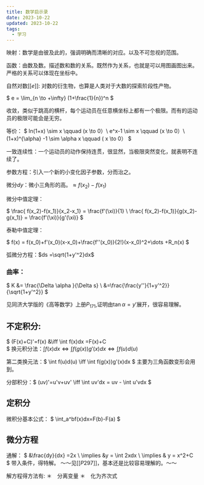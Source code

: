 ```yaml
---
title: 数学启示录
date: 2023-10-22
updated: 2023-10-22
tags:
  - 学习
---
```


映射：数学是由彼及此的，强调明确而清晰的对应。以及不可忽视的范围。

函数：由数及数。描述数和数的关系。既然作为关系，也就是可以用图画图出来。严格的关系可以体现在坐标中。

自然对数[[$e$]]:  对数的衍生物，也算是人类对于大数的探索阶段性产物。

$
e = \lim_{n \to +\infty} (1+\frac{1}{n})^n
$

收敛，类似于跳高的横杆，每个运动员在任意横坐标上都有一个极限。而有的运动员的极限可能会是无穷。

等价：
$
ln(1+x) \sim x  \qquad (x \to 0）\\
e^x-1  \sim x  \qquad (x \to 0）\\
(1+x)^{\alpha} -1  \sim \alpha x    \qquad (  x \to 0）
$

一致连续性：一个运动员的动作保持连贯，很显然，当极限突然变化，就表明不连续了。

参数方程：引入一个新的小变化因子参数，分而治之。

微分$dy$：微小三角形的高。$\approx f(x_2)-f(x_1)$

微分中值定理：

$
\frac{ f(x_2)-f(x_1)}{x_2-x_1} = \frac{f'(\xi)}{1} \\
\frac{ f(x_2)-f(x_1)}{g(x_2)-g(x_1)} = \frac{f'(\xi)}{g'(\xi)}
$

泰勒中值定理：

$
f(x) = f(x_0)+f'(x_0)(x-x_0)+\frac{f''(x_0)}{2!}(x-x_0)^2+\dots +R_n(x)
$

弧微分方程：$ds =\sqrt{1+y'^2}dx$

### 曲率：

$
K &= \frac{\Delta \alpha }{\Delta s}  \\
   &=\frac{\frac{y''}{1+y'^2}}{\sqrt{1+y'^2}}
$

见同济大学版的《高等数学》上册$P_{171}$,证明由$\tan \alpha = y'$展开，很容易理解。

## 不定积分:


$
(F(x)+C)'=f(x) &\iff \int f(x)dx =F(x)+C    
$
换元积分法：$\int f(x)dx  \iff \int f(g(x))g'(x)dx \iff \int f(u)d(u)$

第二类换元法：$  \int f(u)d(u) \iff \int f(g(x))g'(x)dx $
主要为三角函数变形会用到。

分部积分：$ (uv)'=u'v+uv' \iff \int uv'dx = uv - \int u'vdx $

## 定积分
微积分基本公式：
$
\int_a^bf(x)dx=F(b)-F(a)
$

## 微分方程
通解：
$
&\frac{dy}{dx} =2x  \\
\implies &y = \int 2xdx  \\
\implies & y = x^2+C
$
带入条件，得特解。
～～见[[$P297$]]，基本还是比较容易理解的。～～

解方程得方法有:
＊　分离变量
＊　化为齐次式

